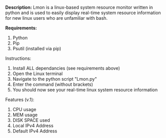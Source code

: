 **Description:**
Lmon is a linux-based system resource monitor written in python and is used to easily display real-time system resource information for new linux users who are unfamiliar with bash.

**Requirements:**
1. Python
2. Pip
3. Psutil (installed via pip)

Instructions:
1. Install ALL dependancies (see requirements above)
2. Open the Linux terminal
3. Navigate to the python script "Lmon.py"
4. Enter the command <python Lmon.py> (without brackets)
5. You should now see your real-time linux system resource information

Features (v.1):
1. CPU usage
2. MEM usage
3. DISK SPACE used
4. Local IPv4 Address
5. Default IPv4 Address
